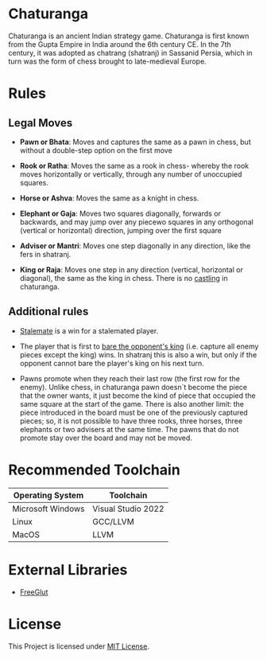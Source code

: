 # Chaturanga
Chaturanga is an ancient Indian strategy game. Chaturanga is first known from the Gupta Empire in India around the 6th century CE. In the 7th century, it was adopted as chatrang (shatranj) in Sassanid Persia, which in turn was the form of chess brought to late-medieval Europe.

# Rules

## Legal Moves

- **Pawn or Bhata**: Moves and captures the same as a pawn in chess, but without a double-step option on the first move

- **Rook or Ratha**: Moves the same as a rook in chess- whereby the rook moves horizontally or vertically, through any number of unoccupied squares.

- **Horse or Ashva**: Moves the same as a knight in chess.

- **Elephant or Gaja**: Moves two squares diagonally, forwards or backwards, and may jump over any piecewo squares in any orthogonal (vertical or horizontal) direction, jumping over the first square

- **Adviser or Mantri**: Moves one step diagonally in any direction, like the fers in shatranj.

- **King or Raja**: Moves one step in any direction (vertical, horizontal or diagonal), the same as the king in chess. There is no [castling](https://en.wikipedia.org/wiki/Castling) in chaturanga.

## Additional rules

- [Stalemate](https://en.wikipedia.org/wiki/Stalemate) is a win for a stalemated player.

- The player that is first to [bare the opponent's king](https://en.wikipedia.org/wiki/Bare_king) (i.e. capture all enemy pieces except the king) wins. In shatranj this is also a win, but only if the opponent cannot bare the player's king on his next turn.

- Pawns promote when they reach their last row (the first row for the enemy). Unlike chess, in chaturanga pawn doesn´t become the piece that the owner wants, it just become the kind of piece that occupied the same square at the start of the game. There is also another limit: the piece introduced in the board must be one of the previously captured pieces; so, it is not possible to have three rooks, three horses, three elephants or two advisers at the same time. The pawns that do not promote stay over the board and may not be moved.

# Recommended Toolchain
| Operating System | Toolchain |
|---|---|
| Microsoft Windows | Visual Studio 2022 |
| Linux | GCC/LLVM | 
| MacOS | LLVM |

# External Libraries
- [FreeGlut](https://github.com/FreeGLUTProject/freeglut)

# License

This Project is licensed under [MIT License](LICENSE).
